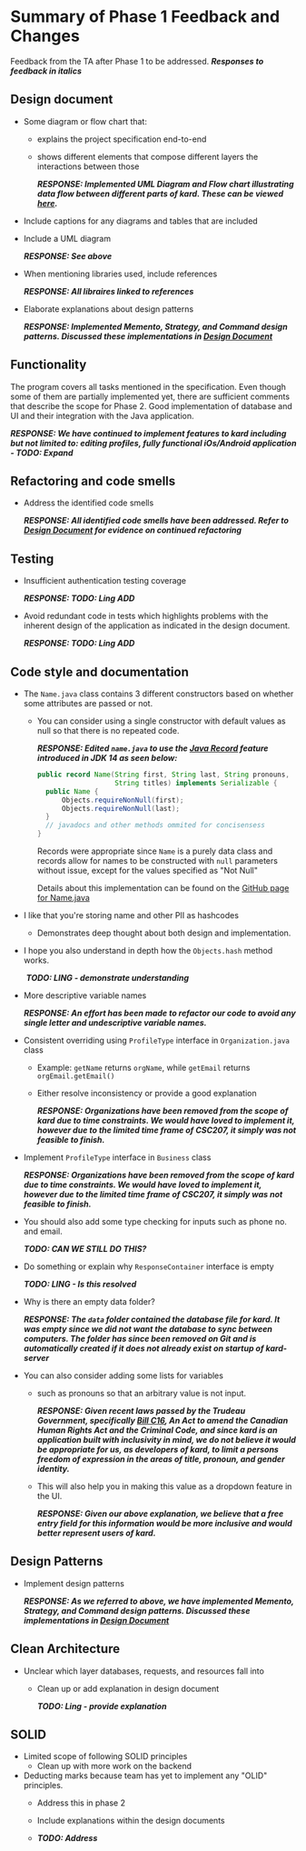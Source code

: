 # Summary of Phase 1 Feedback and Changes

Feedback from the TA after Phase 1 to be addressed. ***Responses to feedback in italics***

## Design document

- Some diagram or flow chart that:
  - explains the project specification end-to-end
  
  - shows different elements that compose different layers the interactions between those
  
    ***RESPONSE: Implemented UML Diagram and Flow chart illustrating data flow between different parts of kard. These can be viewed [here]().***
  
- Include captions for any diagrams and tables that are included 

- Include a UML diagram

  ***RESPONSE: See above***

- When mentioning libraries used, include references

  ***RESPONSE: All libraires linked to references***

- Elaborate explanations about design patterns

  ***RESPONSE: Implemented Memento, Strategy, and Command design patterns. Discussed these implementations in [Design Document]()***

## Functionality

The program covers all tasks mentioned in the specification. Even though some of them are partially implemented yet,
there are sufficient comments that describe the scope for Phase 2. Good implementation of database and UI and their
integration with the Java application.

***RESPONSE: We have continued to implement features to kard including but not limited to: editing profiles, fully functional iOs/Android application - TODO: Expand***

## Refactoring and code smells

- Address the identified code smells

  ***RESPONSE: All identified code smells have been addressed. Refer to [Design Document]() for evidence on continued refactoring*** 

## Testing

- Insufficient authentication testing coverage

  ***RESPONSE: TODO: Ling ADD***

- Avoid redundant code in tests which highlights problems with the inherent design of the application as indicated in the design document.

  ***RESPONSE: TODO: Ling ADD***

## Code style and documentation

- The `Name.java` class contains 3 different constructors based on whether some attributes are passed or not. 
  - You can consider using a single constructor with default values as null so that there is no repeated code. 
  

    ***RESPONSE: Edited `name.java` to use the [Java Record](https://docs.oracle.com/en/java/javase/14/language/records.html) feature introduced in JDK 14 as seen below:***
  
    ```java
    public record Name(String first, String last, String pronouns,
                       String titles) implements Serializable {
      public Name {
          Objects.requireNonNull(first);
          Objects.requireNonNull(last);
      }
      // javadocs and other methods ommited for concisensess
    }
    ```
  
    Records were appropriate since `Name` is a purely data class and records allow for names to be constructed with `null` parameters without issue, except for the values specified as "Not Null"
  
    Details about this implementation can be found on the [GitHub page for Name.java](https://github.com/CSC207-UofT/course-project-purplemongoose/blob/d1b7c6104203066d85167381caa0de09f12ec11a/kard-server/src/main/java/entity/datafiles/Name.java#L14)
  
- I like that you're storing name and other PII as hashcodes 
  
  - Demonstrates deep thought about both design and implementation. 
  
- I hope you also understand in depth how the `Objects.hash` method works. 

  ​	***TODO: LING - demonstrate understanding***

- More descriptive variable names

  ***RESPONSE: An effort has been made to refactor our code to avoid any single letter and undescriptive variable names.***

- Consistent overriding using `ProfileType` interface in `Organization.java` class

  - Example: `getName` returns `orgName`, while `getEmail` returns `orgEmail.getEmail()`

  - Either resolve inconsistency or provide a good explanation

    ***RESPONSE: Organizations have been removed from the scope of kard due to time constraints. We would have loved to implement it, however due to the limited time frame of CSC207, it simply was not feasible to finish.***

- Implement `ProfileType` interface in `Business` class

  ***RESPONSE: Organizations have been removed from the scope of kard due to time constraints. We would have loved to implement it, however due to the limited time frame of CSC207, it simply was not feasible to finish.***

- You should also add some type checking for inputs such as phone no. and email.

  ***TODO: CAN WE STILL DO THIS?***

- Do something or explain why `ResponseContainer` interface is empty

  ***TODO: LING - Is this resolved***

- Why is there an empty data folder? 

  ***RESPONSE: The `data` folder contained the database file for kard. It was empty since we did not want the database to sync between computers. The folder has since been removed on Git and is automatically created if it does not already exist on startup of kard-server***

- You can also consider adding some lists for variables 
  - such as pronouns so that an arbitrary value is not input. 
  
    ***RESPONSE: Given recent laws passed by the Trudeau Government, specifically [Bill C16](https://www.parl.ca/DocumentViewer/en/42-1/bill/c-16/royal-assent), An Act to amend the Canadian Human Rights Act and the Criminal Code, and since kard is an application built with inclusivity in mind, we do not believe it would be appropriate for us, as developers of kard, to limit a persons freedom of expression in the areas of title, pronoun, and gender identity.***
  
  - This will also help you in making this value as a dropdown feature in the UI.
  
    ***RESPONSE: Given our above explanation, we believe that a free entry field for this information would be more inclusive and would better represent users of kard.***

## Design Patterns

- Implement design patterns

  ***RESPONSE: As we referred to above, we have implemented Memento, Strategy, and Command design patterns. Discussed these implementations in [Design Document]()***

## Clean Architecture

- Unclear which layer databases, requests, and resources fall into
  - Clean up or add explanation in design document
  
    ***TODO: Ling - provide explanation***

## SOLID

- Limited scope of following SOLID principles
  - Clean up with more work on the backend
- Deducting marks because team has yet to implement any "OLID" principles.
  - Address this in phase 2

  - Include explanations within the design documents		
  - ***TODO: Address***
